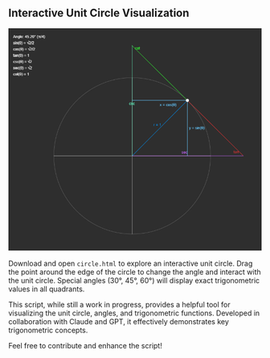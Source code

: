 ## Interactive Unit Circle Visualization

![Unit Circle Example](working_unitcircle.PNG)

Download and open `circle.html` to explore an interactive unit circle. Drag the point around the edge of the circle to change the angle and interact with the unit circle. Special angles (30°, 45°, 60°) will display exact trigonometric values in all quadrants. 

This script, while still a work in progress, provides a helpful tool for visualizing the unit circle, angles, and trigonometric functions. Developed in collaboration with Claude and GPT, it effectively demonstrates key trigonometric concepts.

Feel free to contribute and enhance the script!

